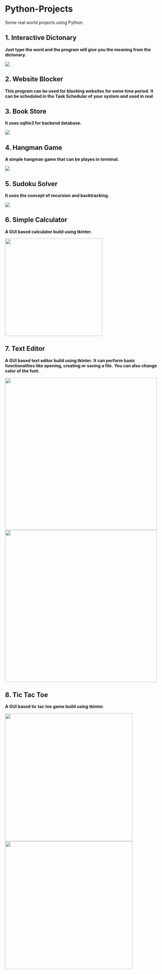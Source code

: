 # Python-Projects
Some real world projects using Python.


## 1. Interactive Dictonary
**Just type the word and the program will give you the meaning from the dictonary.**

![](Interactive%20Dictonary/Screenshot.png)

## 2. Website Blocker
**This program can be used for blocking websites for some time period**.
**It can be scheduled in the Task Schedular of your system and used in real**.

## 3. Book Store
**It uses sqlite3 for backend database.**

![](Book%20Store/Screenshot.png)

## 4. Hangman Game
**A simple hangman game that can be playes in terminal.**

![](Hangman/Screenshot.png)

## 5. Sudoku Solver
**It uses the concept of recursion and backtracking.**

![](Sudoku%20Solver/Screenshot.png)

## 6. Simple Calculator
**A GUI based calculator build using tkinter.**

<img src="Simple%20Calculator/Screenshot.png" width="320">

## 7. Text Editor
**A GUI based text editor build using tkinter.**
**It can perform basic functionalities like opening, creating or saving a file.**
**You can also change color of the font.**

<img src="Text%20Editor/Screenshot_filemenu.png" width="500">         <img src="Text%20Editor/Screenshot_editmenu.png" width="500">

## 8. Tic Tac Toe
**A GUI based tic tac toe game build using tkinter.**

<img src="Tic%20Tac%20Toe/Screenshot_win.png" width="420">          <img src="Tic%20Tac%20Toe/Screenshot_tie.png" width="420">
